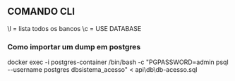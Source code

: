 ## COMANDO CLI

\l = lista todos os bancos
\c = USE DATABASE

### Como importar um dump em postgres

docker exec -i postgres-container /bin/bash -c "PGPASSWORD=admin psql --username postgres dbsistema_acesso" < api\db\db-acesso.sql